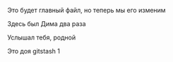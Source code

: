 Это будет главный файл, но теперь мы его изменим

Здесь был Дима два раза

Услышал тебя, родной

Это доя gitstash 1